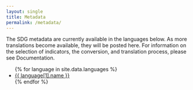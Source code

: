```yaml
---
layout: single
title: Metadata
permalink: /metadata/
---
```

The SDG metadata are currently available in the languages below. As more translations become available, they will be posted here. For information on the selection of indicators, the conversion, and translation process, please see Documentation.

<ul>
  {% for language in site.data.languages %}
  <li>
    <a class="btn btn--info" href="{{ site.baseurl }}/metadata/{{ language[0] }}">
      {{ language[1].name }}
    </a>
  </li>
  {% endfor %}
</ul>
